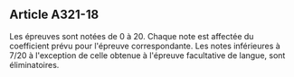 Article A321-18
----
Les épreuves sont notées de 0 à 20. Chaque note est affectée du coefficient
prévu pour l'épreuve correspondante. Les notes inférieures à 7/20 à l'exception
de celle obtenue à l'épreuve facultative de langue, sont éliminatoires.
